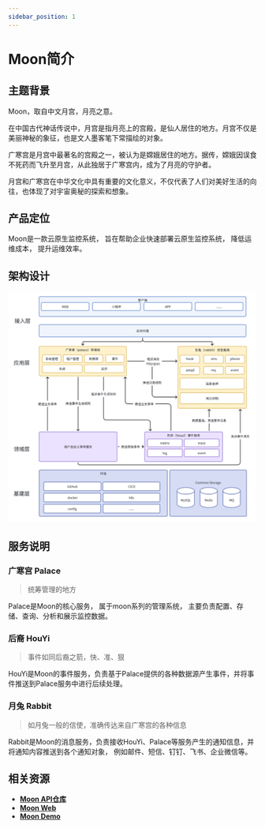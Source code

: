 ```yaml
---
sidebar_position: 1
---
```


# Moon简介

## 主题背景

Moon，取自中文月宫，月亮之意。

在中国古代神话传说中，月宫是指月亮上的宫殿，是仙人居住的地方。月宫不仅是美丽神秘的象征，也是文人墨客笔下常描绘的对象。

广寒宫是月宫中最著名的宫殿之一，被认为是嫦娥居住的地方。据传，嫦娥因误食不死药而飞升至月宫，从此独居于广寒宫内，成为了月亮的守护者。

月宫和广寒宫在中华文化中具有重要的文化意义，不仅代表了人们对美好生活的向往，也体现了对宇宙奥秘的探索和想象。

## 产品定位

Moon是一款云原生监控系统， 旨在帮助企业快速部署云原生监控系统， 降低运维成本， 提升运维效率。

## 架构设计

![Moon架构设计](./img/architecture.png)

## 服务说明

### 广寒宫 Palace

> 统筹管理的地方

Palace是Moon的核心服务， 属于moon系列的管理系统， 主要负责配置、存储、查询、分析和展示监控数据。

### 后裔 HouYi

> 事件如同后裔之箭，快、准、狠

HouYi是Moon的事件服务，负责基于Palace提供的各种数据源产生事件，并将事件推送到Palace服务中进行后续处理。

### 月兔 Rabbit

> 如月兔一般的信使，准确传达来自广寒宫的各种信息

 Rabbit是Moon的消息服务，负责接收HouYi、Palace等服务产生的通知信息，并将通知内容推送到各个通知对象， 例如邮件、短信、钉钉、飞书、企业微信等。

## 相关资源

* **[Moon API仓库](https://github.com/aide-family/moon)**
* **[Moon Web](https://github.com/aide-family/moon-web)**
* **[Moon Demo](https://moon.aide-cloud.cn)**
